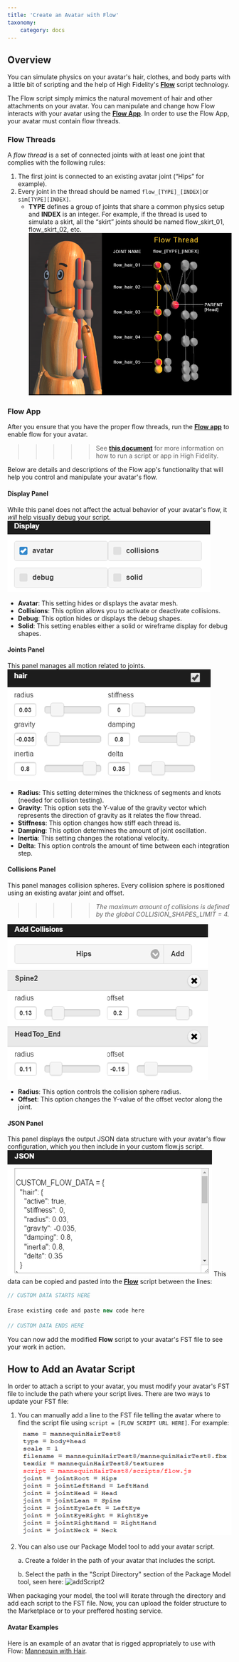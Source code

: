 ```yaml
---
title: 'Create an Avatar with Flow'
taxonomy:
    category: docs
---
```

## Overview
You can simulate physics on your avatar's hair, clothes, and body parts with a little bit of scripting and the help of High Fidelity's [**Flow**](https://github.com/highfidelity/hifi-content/blob/master/Utilities/HairFlow/flow.js) script technology.

The Flow script simply mimics the natural movement of hair and other attachments on your avatar. You can manipulate and change how Flow interacts with your avatar using the [**Flow App**](https://github.com/highfidelity/hifi-content/blob/master/Utilities/HairFlow/flowApp.js). In order to use the Flow App, your avatar must contain flow threads. 
### Flow Threads
A _flow thread_ is a set of connected joints with at least one joint that complies with the following rules:
1.  The first joint is connected to an existing avatar joint (“Hips” for example).
2.  Every joint in the thread should be named ``` flow_[TYPE]_[INDEX] ```or  ``` sim[TYPE][INDEX] ```.
    * **TYPE** defines a group of joints that share a common physics setup and **INDEX** is an integer. For example, if the thread is used to simulate a skirt, all the “skirt” joints should be named flow_skirt_01, flow_skirt_02, etc.
![Flow Thread](flowthread.png)

### Flow App
After you ensure that you have the proper flow threads, run the [**Flow app**](https://github.com/highfidelity/hifi-content/blob/master/Utilities/HairFlow/flowApp.js) to enable flow for your avatar. 
>>>>> See [**this document**](https://docs.highfidelity.com/create-and-explore/all-about-scripting/run-scripts) for more information on how to run a script or app in High Fidelity.

Below are details and descriptions of the Flow app's functionality that will help you control and manipulate your avatar's flow. 

#### Display Panel
While this panel does not affect the actual behavior of your avatar's flow, it _will_ help visually debug your script. 
![Display Panel](displaypanel.png)
* **Avatar**: This setting hides or displays the avatar mesh.
* **Collisions**: This option allows you to activate or deactivate collisions.
* **Debug**: This option hides or displays the debug shapes.
* **Solid**: This setting enables either a solid or wireframe display for debug shapes.

#### Joints Panel
This panel manages all motion related to joints. 
![Joints Panel](jointspanel.png)
- **Radius**: This setting determines the thickness of segments and knots (needed for collision testing).
- **Gravity**: This option sets the Y-value of the gravity vector which represents the direction of gravity as it relates the flow thread.
- **Stiffness**: This option changes how stiff each thread is.
- **Damping**: This option determines the amount of joint oscillation.
- **Inertia**: This setting changes the rotational velocity.
- **Delta**: This option controls the amount of time between each integration step. 

#### Collisions Panel
This panel manages collision spheres. Every collision sphere is positioned using an existing avatar joint and offset.
>>>>> *The maximum amount of collisions is defined by the global COLLISION_SHAPES_LIMIT = 4.*

![Collisions Panel](collisionpanel.png)
- **Radius**: This option controls the collision sphere radius.
- **Offset**: This option changes the Y-value of the offset vector along the joint.

#### JSON Panel
This panel displays the output JSON data structure with your avatar's flow configuration, which you then include in your custom flow.js script.  
![JSON Panel](jsonpanel.png)
This data can be copied and pasted into the [**Flow**](https://github.com/highfidelity/hifi-content/blob/master/Utilities/HairFlow/flow.js) script between the lines:
```javascript
// CUSTOM DATA STARTS HERE
 
Erase existing code and paste new code here

// CUSTOM DATA ENDS HERE
```
You can now add the modified **Flow** script to your avatar's FST file to see your work in action. 

## How to Add an Avatar Script
In order to attach a script to your avatar, you must modify your avatar's FST file to include the path where your script lives. There are two ways to update your FST file:
1.  You can manually add a line to the FST file telling the avatar where to find the script file using `script = [FLOW SCRIPT URL HERE]`. For example: 
![addScript1](addscript.PNG)
2. You can also use our Package Model tool to add your avatar script. 
    
    a. Create a folder in the path of your avatar that includes the script.

    b. Select the path in the "Script Directory" section of the Package Model tool, seen here: 
![addScript2](\addScript2.PNG)

When packaging your model, the tool will iterate through the directory and add each script to the FST file. Now, you can upload the folder structure to the Marketplace or to your preffered hosting service.

#### Avatar Examples
Here is an example of an avatar that is rigged appropriately to use with Flow: [Mannequin with Hair](https://hifi-content.s3.amazonaws.com/jimi/avatar/Mannequin/hairTest/mannequinHairTest8.fst).


